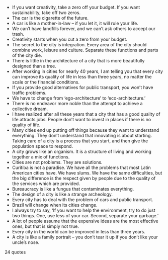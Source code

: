  - If you want creativity, take a zero off your budget. If you want sustainability, take off two zeros.
 - The car is the cigarette of the future.
 - A car is like a mother-in-law – if you let it, it will rule your life.
 - We can’t have landfills forever, and we can’t ask others to accept our trash.
 - Creativity starts when you cut a zero from your budget.
 - The secret to the city is integration. Every area of the city should combine work, leisure and culture. Separate these functions and parts of the city die.
 - There is little in the architecture of a city that is more beautifully designed than a tree.
 - After working in cities for nearly 40 years, I am telling you that every city can improve its quality of life in less than three years, no matter the scale or the financial conditions.
 - If you provide good alternatives for public transport, you won’t have traffic problems.
 - We have to change from ‘ego-architecture’ to ‘eco-architecture.’
 - There is no endeavor more noble than the attempt to achieve a collective dream.
 - I have realized after all these years that a city that has a good quality of life attracts jobs. People don’t want to invest in places if there is no quality of life.
 - Many cities end up putting off things because they want to understand everything. They don’t understand that innovating is about starting. Taking care of a city is a process that you start, and then give the population space to respond.
 - A city grows like an organism. It is a structure of living and working together a mix of functions.
 - Cities are not problems. They are solutions.
 - Curitiba is not a paradise. We have all the problems that most Latin American cities have. We have slums. We have the same difficulties, but the big difference is the respect given by people due to the quality of the services which are provided.
 - Bureaucracy is like a fungus that contaminates everything.
 - The design of a city is like a strange archeology.
 - Every city has to deal with the problem of cars and public transport.
 - Brazil will change when its cities change.
 - I always try to say, ‘If you want to help the environment, try to do just two things. One, use less of your car. Second, separate your garbage.’
 - A lot of people assume that the expensive ideas are the most effective ones, but that is simply not true.
 - Every city in the world can be improved in less than three years.
 - A city is like a family portrait – you don’t tear it up if you don’t like your uncle’s nose.

24 quotes